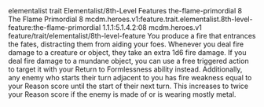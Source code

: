 <ability>
  <metadata>
    <class>elementalist</class>
    <feature_type>trait</feature_type>
    <file_dpath>Elementalist/8th-Level Features</file_dpath>
    <item_id>the-flame-primordial</item_id>
    <item_index>8</item_index>
    <item_name>The Flame Primordial</item_name>
    <level>8</level>
    <scc>mcdm.heroes.v1:feature.trait.elementalist.8th-level-feature:the-flame-primordial</scc>
    <scdc>1.1.1:5.1.4.2:08</scdc>
    <source>mcdm.heroes.v1</source>
    <type>feature/trait/elementalist/8th-level-feature</type>
  </metadata>
  <effects>
    <effect type="mundane">You produce a fire that entrances the fates, distracting them from aiding your foes. Whenever you deal fire damage to a creature or object, they take an extra 1d6 fire damage. If you deal fire damage to a mundane object, you can use a free triggered action to target it with your Return to Formlessness ability instead.
Additionally, any enemy who starts their turn adjacent to you has fire weakness equal to your Reason score until the start of their next turn. This increases to twice your Reason score if the enemy is made of or is wearing mostly metal.</effect>
  </effects>
</ability>
